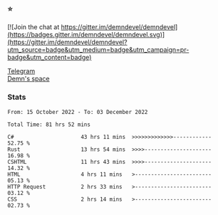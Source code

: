 ### :star:

[![Join the chat at https://gitter.im/demndevel/demndevel](https://badges.gitter.im/demndevel/demndevel.svg)](https://gitter.im/demndevel/demndevel?utm_source=badge&utm_medium=badge&utm_campaign=pr-badge&utm_content=badge)

[Telegram](https://t.me/demnometa) <br>
[Demn's space](http://demns.space)

### Stats

<!--START_SECTION:waka-->

```text
From: 15 October 2022 - To: 03 December 2022

Total Time: 81 hrs 52 mins

C#                     43 hrs 11 mins  >>>>>>>>>>>>>------------   52.75 %
Rust                   13 hrs 54 mins  >>>>---------------------   16.98 %
CSHTML                 11 hrs 43 mins  >>>>---------------------   14.32 %
HTML                   4 hrs 11 mins   >------------------------   05.13 %
HTTP Request           2 hrs 33 mins   >------------------------   03.12 %
CSS                    2 hrs 14 mins   >------------------------   02.73 %
```

<!--END_SECTION:waka-->
